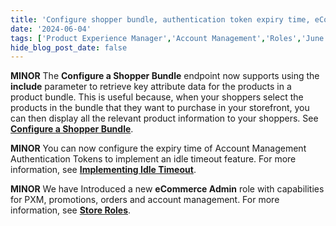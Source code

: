 ```yaml
---
title: 'Configure shopper bundle, authentication token expiry time, eCommerce Admin role'
date: '2024-06-04'
tags: ['Product Experience Manager','Account Management','Roles','June 2024']
hide_blog_post_date: false
---
```

**MINOR** The **Configure a Shopper Bundle** endpoint now supports using the **include** parameter to retrieve key attribute data for the products in a product bundle. This is useful because, when your shoppers select the products in the bundle that they want to purchase in your storefront, you can then display all the relevant product information to your shoppers. See **[Configure a Shopper Bundle](https://beta.elasticpath.dev/docs/api/pxm/catalog/configure-by-context-product)**.

**MINOR** You can now configure the expiry time of Account Management Authentication Tokens to implement an idle timeout feature. For more information, see **[Implementing Idle Timeout](https://beta.elasticpath.dev/guides/How-To/Accounts/implement-idle-timeout)**.

**MINOR** We have Introduced a new **eCommerce Admin** role with capabilities for PXM, promotions, orders and account management. For more information, see **[Store Roles](https://beta.elasticpath.dev/guides/Getting-Started/team-management)**.

